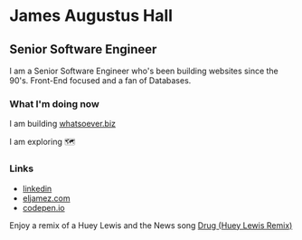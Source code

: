 # James Augustus Hall

## Senior Software Engineer

I am a Senior Software Engineer who's been building websites since the 90's. Front-End focused and a fan of Databases.

### What I'm doing now

I am building [whatsoever.biz](https://whatsoever.biz)

I am exploring 🗺️

### Links

- [linkedin](https://www.linkedin.com/in/eljamez/)
- [eljamez.com](https://eljamez.com)
- [codepen.io](https://codepen.io/eljamez)

Enjoy a remix of a Huey Lewis and the News song
[Drug (Huey Lewis Remix)](https://soundcloud.com/ensly-mogul/drug-1?in=ensly-mogul/sets/remixs)
